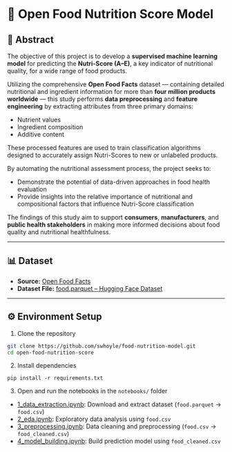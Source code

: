 # 🥗 Open Food Nutrition Score Model

## 📘 Abstract
The objective of this project is to develop a **supervised machine learning model** for predicting the **Nutri-Score (A–E)**, a key indicator of nutritional quality, for a wide range of food products.  

Utilizing the comprehensive **Open Food Facts** dataset — containing detailed nutritional and ingredient information for more than **four million products worldwide** — this study performs **data preprocessing** and **feature engineering** by extracting attributes from three primary domains:
- Nutrient values  
- Ingredient composition  
- Additive content  

These processed features are used to train classification algorithms designed to accurately assign Nutri-Scores to new or unlabeled products.  

By automating the nutritional assessment process, the project seeks to:
- Demonstrate the potential of data-driven approaches in food health evaluation  
- Provide insights into the relative importance of nutritional and compositional factors that influence Nutri-Score classification  

The findings of this study aim to support **consumers**, **manufacturers**, and **public health stakeholders** in making more informed decisions about food quality and nutritional healthfulness.

---

## 📊 Dataset
- **Source:** [Open Food Facts](https://world.openfoodfacts.org/)  
- **Dataset File:** [food.parquet – Hugging Face Dataset](https://huggingface.co/datasets/openfoodfacts/product-database/blob/main/food.parquet)

---

## ⚙️ Environment Setup

1. Clone the repository
```bash
git clone https://github.com/swhoyle/food-nutrition-model.git
cd open-food-nutrition-score
```

2. Install dependencies
```
pip install -r requirements.txt
```

3. Open and run the notebooks in the `notebooks/` folder

- [1_data_extraction.ipynb](notebooks/1_data_extraction.ipynb): Download and extract dataset (`food.parquet` → `food.csv`)  
- [2_eda.ipynb](notebooks/2_eda.ipynb): Exploratory data analysis using `food.csv`  
- [3_preprocessing.ipynb](notebooks/3_preprocessing.ipynb): Data cleaning and preprocessing (`food.csv` → `food_cleaned.csv`)  
- [4_model_building.ipynb](notebooks/4_model_building.ipynb): Build prediction model using `food_cleaned.csv`

